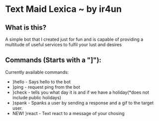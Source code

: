 # Text Maid Lexica ~ by ir4un
<!-- <img src="https://github.com/Sia-WRWD/Baby-Ghost-MelbHack/blob/main/assets/hungry.png" alt="avatar.png"> -->

## What is this?
A simple bot that I created just for fun and is capable of providing a multitude of useful services to fulfil your lust and desires

## Commands (Starts with a "]"):
Currently available commands:
- }hello - Says hello to the bot
- }ping - request ping from the bot
- }check - tells you what day it is and if we have a holiday(*does not include public holidays)
- }spank - Spanks a user by sending a response and a gif to the target user.
- NEW! }react - Text react to a message of your chosing

